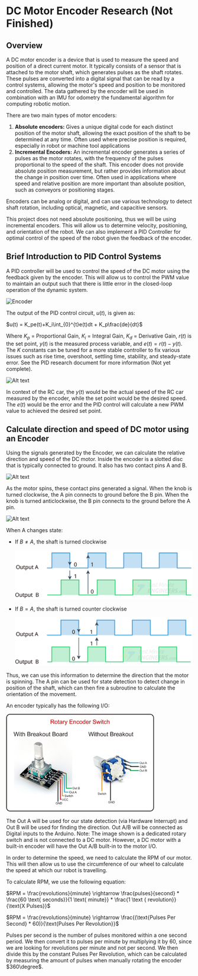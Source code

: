 # DC Motor Encoder Research (Not Finished)


## Overview
 A DC motor encoder is a device that is used to measure the speed and position of a direct current motor. It typically consists of a sensor that is attached to the motor shaft, which generates pulses as the shaft rotates. These pulses are converted into a digital signal that can be read by a control systems, allowing the motor's speed and position to be monitored and controlled. The data gathered by the encoder will be used in combination with an IMU for odometry the fundamental algorithm for computing robotic motion. 

 There are two main types of motor encoders:
    
1. **Absolute encoders:** Gives a unique digital code for each distinct position of the motor shaft, allowing the exact position of the shaft to be determined at any time. Often used where precise position is required, especially in robot or machine tool applications
2. **Incremental Encoders:** An incremental encoder generates a series of pulses as the motor rotates, with the frequency of the pulses proportional to the speed of the shaft. This encoder does not provide absolute position measurement, but rather provides information about the change in position over time. Often used in applications where speed and relative position are more important than absolute position, such as conveyors or positioning stages.

Encoders can be analog or digital, and can use various technology to detect shaft rotation, including optical, magnetic, and capacitive sensors. 

This project does not need absolute positioning, thus we will be using incremental encoders. This will allow us to determine velocity, positioning, and orientation of the robot. We can also implement a PID Controller for optimal control of the speed of the robot given the feedback of the encoder.

## Brief Introduction to PID Control Systems

A PID controller will be used to control the speed of the DC motor using the feedback given by the encoder. This will allow us to control the PWM value to maintain an output such that there is little error in the closed-loop operation of the dynamic system. 

![Encoder](https://www.thorlabs.com/images/TabImages/PID2.jpg)

The output of the PID control circuit, $u(t)$, is given as:

$u(t) = K_pe(t)+K_i\int_{0}^{t}e(t)dt + K_p\frac{de}{dt}$

Where $K_p$ = Proportional Gain, $K_i$ = Integral Gain, $K_d$ = Derivative Gain, $r(t)$ is the set point, $y(t)$ is the measured process variable, and $e(t) = r(t) - y(t)$. The $K$ constants can be tuned for a more stable controller to fix various issues such as rise time, overshoot, settling time, stability, and steady-state error. See the PID research document for more information (Not yet complete). 

![Alt text](https://people.ece.cornell.edu/land/courses/ece4760/FinalProjects/s2012/fas57_nyp7/Site/images/pidtable.jpg)

In context of the RC car, the $y(t)$ would be the actual speed of the RC car measured by the encoder, while the set point would be the desired speed. The $e(t)$ would be the error and the PID control will calculate a new PWM value to achieved the desired set point.

## Calculate direction and speed of DC motor using an Encoder

Using the signals generated by the Encoder, we can calculate the relative direction and speed of the DC motor. Inside the encoder is a slotted disc that is typically connected to ground. It also has two contact pins A and B. 

![Alt text](https://lastminuteengineers.b-cdn.net/wp-content/uploads/arduino/rotary-encoder-internal-structure.png)

As the motor spins, these contact pins generated a signal. When the knob is turned clockwise, the A pin connects to ground before the B pin. When the knob is turned anticlockwise, the B pin connects to the ground before the A pin. 

![Alt text](https://lastminuteengineers.b-cdn.net/wp-content/uploads/arduino/rotary-encoder-working-animation.gif)

When A changes state:
- If $B \neq A$, the shaft is turned clockwise 
  
  ![Alt text](/media/rotary-encoder-output-pulses-in-clockwise-rotation.png)
- If $B = A$, the shaft is turned counter clockwise
 
    ![Alt text](/media/rotary-encoder-output-pulses-in-anticlockwise-rotation.png)

Thus, we can use this information to determine the direction that the motor is spinning. The A pin can be used for state detection to detect change in position of the shaft, which can then fire a subroutine to calculate the orientation of the movement. 

An encoder typically has the following I/O:

<img src="./../../media/rotary.jpeg" width="400">

The Out A will be used for our state detection (via Hardware Interrupt) and Out B will be used for finding the direction. Out A/B will be connected as Digital inputs to the Arduino. Note: The image shown is a dedicated rotary switch and is not connected to a DC motor. However, a DC motor with a built-in encoder will have the Out A/B built-in to the motor I/O.

In order to determine the speed, we need to calculate the RPM of our motor. This will then allow us to use the circumference of our wheel to calculate the speed at which our robot is travelling. 

To calculate RPM, we use the following equation:

$RPM = \frac{revolutions}{minute} \rightarrow \frac{pulses}{second} * \frac{60 \text{ seconds}}{1 \text{ minute}} * \frac{1 \text { revolution}}{\text{X Pulses}}$

$RPM = \frac{revolutions}{minute} \rightarrow \frac{(\text{Pulses Per Second} * 60)}{\text{Pulses Per Revolution}}$

Pulses per second is the number of pulses monitored within a one second period. We then convert it to pulses per minute by multiplying it by 60, since we are looking for revolutions per minute and not per second. We then divide this by the constant Pulses Per Revolution, which can be calculated by measuring the amount of pulses when manually rotating the encoder $360\degree$.